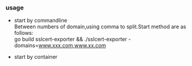 ### usage  
- start by commandline  
Between numbers of domain,using comma to split.Start method are as follows:    
go build  sslcert-exporter  && ./sslcert-exporter  -domains=www.xxx.com,www.xx.com  

- start by container  
